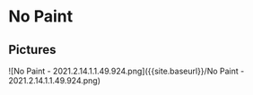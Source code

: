 # No Paint

## Pictures

![No Paint - 2021.2.14.1.1.49.924.png]({{site.baseurl}}/No Paint - 2021.2.14.1.1.49.924.png)

